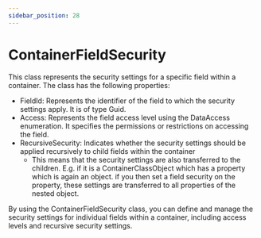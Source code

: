 ```yaml
---
sidebar_position: 28
---
```

# ContainerFieldSecurity

This class represents the security settings for a specific field within a container. The class has the following properties:

- FieldId: Represents the identifier of the field to which the security settings apply. It is of type Guid.
- Access: Represents the field access level using the DataAccess enumeration. It specifies the permissions or restrictions on accessing the field.
- RecursiveSecurity: Indicates whether the security settings should be applied recursively to child fields within the container
  - This means that the security settings are also transferred to the children. E.g. if it is a ContainerClassObject which has a property which is again an object. if you then set a field security on the property, these settings are transferred to all properties of the nested object.

By using the ContainerFieldSecurity class, you can define and manage the security settings for individual fields within a container, including access levels and recursive security settings.
